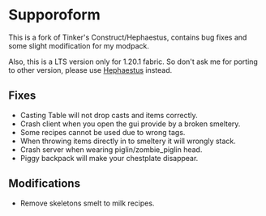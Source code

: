 # Supporoform

This is a fork of Tinker's Construct/Hephaestus, contains bug fixes and some slight modification for my modpack.

Also, this is a LTS version only for 1.20.1 fabric. So don't ask me for porting to other version, please use 
[Hephaestus](https://github.com/Alpha-s-Stuff/TinkersConstruct) instead.

## Fixes

- Casting Table will not drop casts and items correctly.
- Crash client when you open the gui provide by a broken smeltery.
- Some recipes cannot be used due to wrong tags.
- When throwing items directly in to smeltery it will wrongly stack.
- Crash server when wearing piglin/zombie_piglin head.
- Piggy backpack will make your chestplate disappear.

## Modifications

- Remove skeletons smelt to milk recipes.
